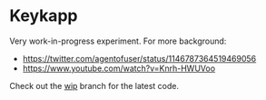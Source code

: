 # Keykapp

Very work-in-progress experiment. For more background:

- https://twitter.com/agentofuser/status/1146787364519469056
- https://www.youtube.com/watch?v=Knrh-HWUVoo

Check out the [wip](https://github.com/agentofuser/keykapp/tree/wip) branch for the latest code.